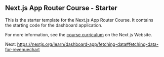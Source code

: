 ## Next.js App Router Course - Starter

This is the starter template for the Next.js App Router Course. It contains the starting code for the dashboard application.

For more information, see the [course curriculum](https://nextjs.org/learn) on the Next.js Website.

Next: https://nextjs.org/learn/dashboard-app/fetching-data#fetching-data-for-revenuechart
